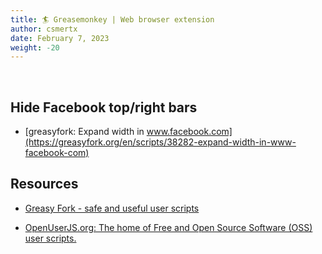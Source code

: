 ```yaml
---
title: 🏄 Greasemonkey | Web browser extension
author: csmertx
date: February 7, 2023
weight: -20
---
```


<br />

## Hide Facebook top/right bars

- [greasyfork: Expand width in www.facebook.com](https://greasyfork.org/en/scripts/38282-expand-width-in-www-facebook-com)

## Resources

- [Greasy Fork - safe and useful user scripts](greasyfork.org)

- [OpenUserJS.org: The home of Free and Open Source Software (OSS) user scripts.](openuserjs.org)
